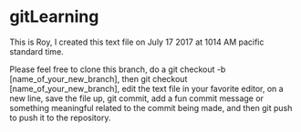 # gitLearning
This is Roy, I created this text file on July 17 2017 at 1014 AM pacific standard time.

Please feel free to clone this branch, do a git checkout -b [name_of_your_new_branch], then git checkout [name_of_your_new_branch], edit the text file in your favorite editor, on a new line, save the file up, git commit, add a fun commit message or something meaningful related to the commit being made, and then git push to push it to the repository.
